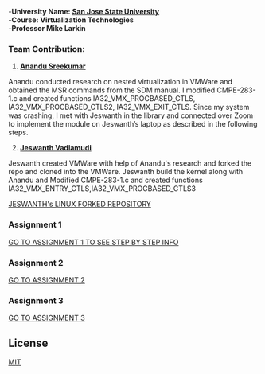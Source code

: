 -**University Name: [San Jose State University](http://www.sjsu.edu/)**  
-**Course: Virtualization Technologies**  
-**Professor Mike Larkin**  


### Team Contribution:
1. **[Anandu Sreekumar](https://github.com/AnanduSreekumar)**

Anandu conducted research on nested virtualization in VMWare and obtained the MSR commands from the SDM manual. I modified CMPE-283-1.c and created functions IA32_VMX_PROCBASED_CTLS, IA32_VMX_PROCBASED_CTLS2, IA32_VMX_EXIT_CTLS. Since my system was crashing, I met with Jeswanth in the library and connected over Zoom to implement the module on Jeswanth’s laptop as described in the following steps.

2. **[Jeswanth Vadlamudi](https://github.com/jeswanthv)**

Jeswanth created VMWare with help of Anandu's research and forked the repo and cloned into the VMWare. Jeswanth build the kernel along with Anandu and Modified CMPE-283-1.c and created functions IA32_VMX_ENTRY_CTLS,IA32_VMX_PROCBASED_CTLS3


[JESWANTH's LINUX FORKED REPOSITORY  ](https://github.com/jeswanthv/linux)

###  Assignment 1
    
[GO TO ASSIGNMENT 1  TO SEE STEP BY STEP INFO](https://github.com/AnanduSreekumar/CMPE-283-Virtulization-Technologies/blob/main/Assignment-1/README.md)

###  Assignment 2

[GO TO ASSIGNMENT 2 ](https://github.com/AnanduSreekumar/CMPE-283-Virtulization-Technologies/blob/main/Assignment-2/README.md)

###  Assignment 3

[GO TO ASSIGNMENT 3 ](https://github.com/AnanduSreekumar/CMPE-283-Virtulization-Technologies/blob/main/Assignment-3/README.md)

## License

[MIT](https://choosealicense.com/licenses/mit/)
